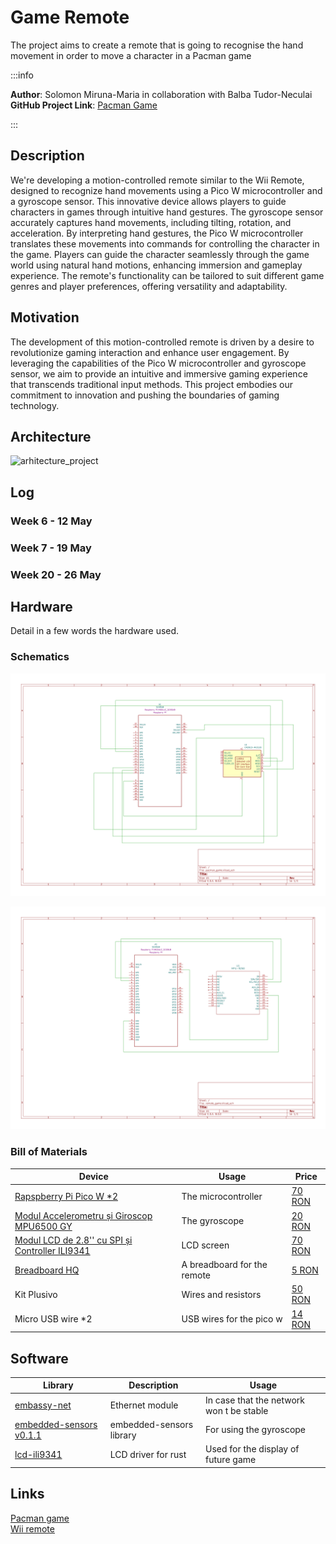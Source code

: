 # Game Remote
The project aims to create a remote that is going to recognise the hand movement in order to move a character in a Pacman game

:::info


**Author**: Solomon Miruna-Maria in collaboration with Balba Tudor-Neculai\
**GitHub Project Link**: [Pacman Game](https://github.com/UPB-FILS-MA/project-mirusol)

:::

## Description

We're developing a motion-controlled remote similar to the Wii Remote, designed to recognize hand movements using a Pico W microcontroller and a gyroscope sensor. This innovative device allows players to guide characters in games through intuitive hand gestures. The gyroscope sensor accurately captures hand movements, including tilting, rotation, and acceleration. By interpreting hand gestures, the Pico W microcontroller translates these movements into commands for controlling the character in the game. Players can guide the character seamlessly through the game world using natural hand motions, enhancing immersion and gameplay experience. The remote's functionality can be tailored to suit different game genres and player preferences, offering versatility and adaptability.

## Motivation

The development of this motion-controlled remote is driven by a desire to revolutionize gaming interaction and enhance user engagement. By leveraging the capabilities of the Pico W microcontroller and gyroscope sensor, we aim to provide an intuitive and immersive gaming experience that transcends traditional input methods. This project embodies our commitment to innovation and pushing the boundaries of gaming technology.
## Architecture 
![arhitecture_project](https://github.com/mirusol/upb-fils-ma.github.io/assets/129687286/70f319a1-89d7-4411-ad69-a8a01d793279)

## Log

<!-- write every week your progress here -->

### Week 6 - 12 May

### Week 7 - 19 May

### Week 20 - 26 May

## Hardware

Detail in a few words the hardware used.

### Schematics
![pacman_game](pacman_game.svg)

![remote_game](remote_game.svg)


### Bill of Materials

<!-- Fill out this table with all the hardware components that you might need.

The format is 
```
| [Device](link://to/device) | This is used ... | [price](link://to/store) |

```

-->

| Device | Usage | Price |
|--------|--------|-------|
| [Rapspberry Pi Pico W *2](https://www.raspberrypi.com/documentation/microcontrollers/raspberry-pi-pico.html) | The microcontroller | [70 RON](https://www.optimusdigital.ro/en/raspberry-pi-boards/12394-raspberry-pi-pico-w.html) |
| [Modul Accelerometru și Giroscop MPU6500 GY](https://docs.nanoframework.net/devicesdetails/Mpu9250/README.html)| The gyroscope | [20 RON](https://www.optimusdigital.ro/ro/senzori-senzori-inertiali/1672-modul-accelerometru-i-giroscop-mpu6500-gy.html?search_query=giroscop&results=49) |
| [Modul LCD de 2.8'' cu SPI și Controller ILI9341](https://docs.rs/lcd-ili9341/0.1.0/lcd_ili9341/) | LCD screen | [70 RON](https://www.optimusdigital.ro/ro/optoelectronice-lcd-uri/3550-modul-lcd-de-28-cu-spi-i-controller-ili9341-240x320-px.html?search_query=Lcd&results=209) |
| [Breadboard HQ](https://os.mbed.com/handbook/Breadboard)| A breadboard for the remote | [5 RON](https://www.optimusdigital.ro/ro/prototipare-breadboard-uri/44-breadboard-400-points.html?search_query=Breadboard+hq+400&results=23) |
| Kit Plusivo| Wires and resistors | [50 RON](https://www.optimusdigital.ro/ro/kituri/12026-kit-plusivo-pentru-introducere-in-electronica-0721248990075.html?search_query=%09Kit+Plusivo+pentru+Introducere+in+Electronica&results=3) |
| Micro USB wire *2| USB wires for the pico w| [14 RON](https://www.optimusdigital.ro/ro/cabluri-cabluri-usb/497-cablu-micro-usb-1-m-negru.html?search_query=cablu+usb+mic+usb+mare&results=42) |



## Software

| Library | Description | Usage |
|---------|-------------|-------|
| [embassy-net](https://github.com/embassy-rs/embassy)| Ethernet module  | In case that the network won t be stable |\
| [embedded-sensors v0.1.1](https://github.com/justdimaa/embedded-sensors)| embedded-sensors library | For using the gyroscope |\
| [lcd-ili9341](https://github.com/sharebrained/rust-lcd-ili9341)| LCD driver for rust | Used for the display of future game |


## Links

[Pacman game](https://www.youtube.com/watch?v=rUgfixMTfW8)\
[Wii remote](https://www.youtube.com/watch?v=ETAKfSkec6A)
